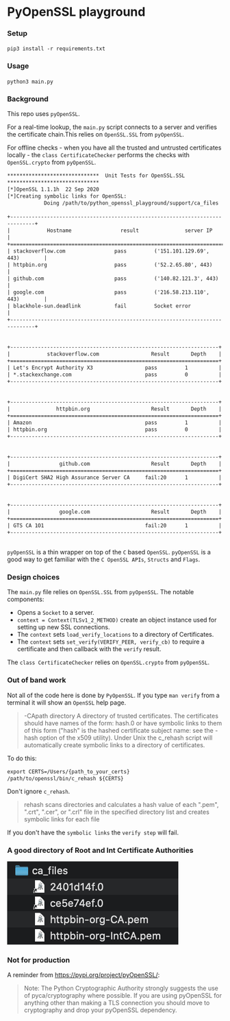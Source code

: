 # PyOpenSSL playground

### Setup
`pip3 install -r requirements.txt`
### Usage
`python3 main.py`
### Background
This repo uses `pyOpenSSL`.  

For a real-time lookup, the `main.py` script connects to a server and verifies the certificate chain.This relies on `OpenSSL.SSL` from `pyOpenSSL`.  

For offline checks - when you have all the trusted and untrusted certificates locally - the `class CertificateChecker` performs the checks with `OpenSSL.crypto` from `pyOpenSSL`.



```
******************************	Unit Tests for OpenSSL.SSL	******************************
[*]OpenSSL 1.1.1h  22 Sep 2020
[*]Creating symbolic links for OpenSSL:
			Doing /path/to/python_openssl_playground/support/ca_files

+------------------------------------------------------------------------------+
|            Hostname                result               server IP            |
+==============================================================================+
| stackoverflow.com                pass         ('151.101.129.69', 443)        |
| httpbin.org                      pass         ('52.2.65.80', 443)            |
| github.com                       pass         ('140.82.121.3', 443)          |
| google.com                       pass         ('216.58.213.110', 443)        |
| blackhole-sun.deadlink           fail         Socket error                   |
+------------------------------------------------------------------------------+


+--------------------------------------------------------------------+
|            stackoverflow.com                 Result       Depth    |
+====================================================================+
| Let's Encrypt Authority X3                 pass         1          |
| *.stackexchange.com                        pass         0          |
+--------------------------------------------------------------------+


+--------------------------------------------------------------------+
|               httpbin.org                    Result       Depth    |
+====================================================================+
| Amazon                                     pass         1          |
| httpbin.org                                pass         0          |
+--------------------------------------------------------------------+


+--------------------------------------------------------------------+
|                github.com                    Result       Depth    |
+====================================================================+
| DigiCert SHA2 High Assurance Server CA     fail:20      1          |
+--------------------------------------------------------------------+


+--------------------------------------------------------------------+
|                google.com                    Result       Depth    |
+====================================================================+
| GTS CA 1O1                                 fail:20      1          |
+--------------------------------------------------------------------+


```

`pyOpenSSL` is a thin wrapper on top of the `C` based `OpenSSL`.  `pyOpenSSL` is a good way to get familiar with the `C OpenSSL APIs`, `Structs` and `Flags`.  

### Design choices
The `main.py` file relies on `OpenSSL.SSL` from `pyOpenSSL`.  The notable components:
  - Opens a `Socket` to a server.
  - `context = Context(TLSv1_2_METHOD)` create an object instance used for setting up new SSL connections.
  - The `context` sets `load_verify_locations` to a directory of Certificates.
  - The `context` sets `set_verify(VERIFY_PEER, verify_cb)` to require a certificate and then callback with the `verify` result.

The `class CertificateChecker` relies on `OpenSSL.crypto` from `pyOpenSSL`.

### Out of band work
Not all of the code here is done by `PyOpenSSL`. If you type `man verify` from a terminal it will show an `OpenSSL` help page.

> -CApath directory
>     A directory of trusted certificates. The certificates should have names of
>     the form: hash.0 or have symbolic links to them of this form ("hash" is the
>     hashed certificate subject name: see the -hash option of the x509 utility).
>     Under Unix the c_rehash script will automatically create symbolic links to a
>     directory of certificates.

To do this:
```
export CERTS=/Users/{path_to_your_certs}
/path/to/openssl/bin/c_rehash ${CERTS}
```
Don't ignore `c_rehash`.

> rehash scans directories and calculates a hash value of each ".pem", ".crt", ".cer", or ".crl" file in the specified directory list and creates symbolic links for each file

If you don't have the `symbolic links` the `verify step` will fail.

### A good directory of Root and Int Certificate Authorities

![ca-files](/images/2020/11/ca-files.png)

### Not for production
A reminder from https://pypi.org/project/pyOpenSSL/:

> Note: The Python Cryptographic Authority strongly suggests the use of pyca/cryptography where possible. If you are using pyOpenSSL for anything other than making a TLS connection you should move to cryptography and drop your pyOpenSSL dependency.


